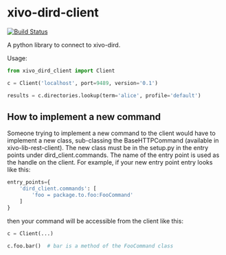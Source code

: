 xivo-dird-client
================
[![Build Status](https://travis-ci.org/xivo-pbx/xivo-dird-client.svg?branch=master)](https://travis-ci.org/xivo-pbx/xivo-dird-client)

A python library to connect to xivo-dird.

Usage:

```python
from xivo_dird_client import Client

c = Client('localhost', port=9489, version='0.1')

results = c.directories.lookup(term='alice', profile='default')
```


## How to implement a new command

Someone trying to implement a new command to the client would have to implement
a new class, sub-classing the BaseHTTPCommand (available in
xivo-lib-rest-client). The new class must be in the setup.py in the entry points
under dird_client.commands. The name of the entry point is used as the handle on
the client. For example, if your new entry point entry looks like this:

```python
entry_points={
    'dird_client.commands': [
        'foo = package.to.foo:FooCommand'
    ]
}
```

then your command will be accessible from the client like this:

```python
c = Client(...)

c.foo.bar()  # bar is a method of the FooCommand class
```
